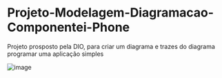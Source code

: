 # Projeto-Modelagem-Diagramacao-Componentei-Phone
 Projeto prosposto pela DIO, para criar um diagrama e trazes do diagrama programar uma aplicação simples

 ![image](https://github.com/GuilhermeLino3005/Projeto-Modelagem-Diagramacao-Componentei-Phone/assets/92831416/2ca06055-14cc-4f5e-acc3-8750e66b2123)

